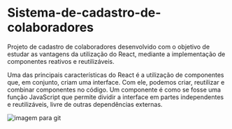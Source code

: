 # Sistema-de-cadastro-de-colaboradores

Projeto de cadastro de colaboradores desenvolvido com o objetivo de estudar as vantagens da utilização do React, mediante a implementação de componentes reativos e reutilizáveis.

Uma das principais características do React é a utilização de componentes que, em conjunto, criam uma interface. Com ele, podemos criar, reutilizar e combinar componentes no código. Um componente é como se fosse uma função JavaScript que permite dividir a interface em partes independentes e reutilizáveis, livre de outras dependências externas.

![imagem para git](https://user-images.githubusercontent.com/108201993/207752507-9a9e056b-aeed-4269-8129-1d7b531aba39.png)
